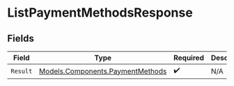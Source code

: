 # ListPaymentMethodsResponse


## Fields

| Field                                                                         | Type                                                                          | Required                                                                      | Description                                                                   |
| ----------------------------------------------------------------------------- | ----------------------------------------------------------------------------- | ----------------------------------------------------------------------------- | ----------------------------------------------------------------------------- |
| `Result`                                                                      | [Models.Components.PaymentMethods](../../Models/Components/PaymentMethods.md) | :heavy_check_mark:                                                            | N/A                                                                           |